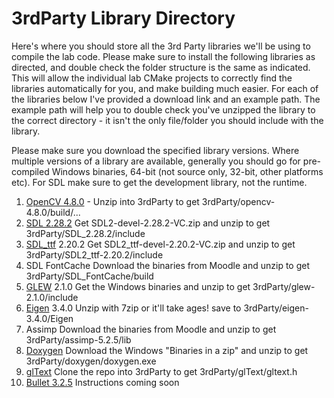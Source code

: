 # 3rdParty Library Directory

Here's where you should store all the 3rd Party libraries we'll be using to compile the lab code.
Please make sure to install the following libraries as directed, and double check the folder structure is the same as indicated.
This will allow the individual lab CMake projects to correctly find the libraries automatically for you, and make building much easier.
For each of the libraries below I've provided a download link and an example path.
The example path will help you to double check you've unzipped the library to the correct directory - it isn't the only file/folder you should include with the library.

Please make sure you download the specified library versions. Where multiple versions of a library are available, generally you should go for pre-compiled Windows binaries, 64-bit (not source only, 32-bit, other platforms etc). For SDL make sure to get the development library, not the runtime.

1. [OpenCV 4.8.0](https://opencv.org/releases/) - Unzip into 3rdParty to get 3rdParty/opencv-4.8.0/build/...
2. [SDL 2.28.2](https://github.com/libsdl-org/SDL/releases/tag/release-2.28.2) Get SDL2-devel-2.28.2-VC.zip and unzip to get 3rdParty/SDL_2.28.2/include
3. [SDL_ttf](https://github.com/libsdl-org/SDL_ttf/releases/tag/release-2.20.2) 2.20.2 Get SDL2_ttf-devel-2.20.2-VC.zip and unzip to get 3rdParty/SDL2_ttf-2.20.2/include
4. SDL FontCache Download the binaries from Moodle and unzip to get 3rdParty/SDL_FontCache/build
5. [GLEW](https://glew.sourceforge.net/) 2.1.0 Get the Windows binaries and unzip to get 3rdParty/glew-2.1.0/include
6. [Eigen](https://eigen.tuxfamily.org/index.php?title=Main_Page) 3.4.0 Unzip with 7zip or it'll take ages! save to 3rdParty/eigen-3.4.0/Eigen
7. Assimp Download the binaries from Moodle and unzip to get 3rdParty/assimp-5.2.5/lib
8. [Doxygen](https://www.doxygen.nl/download.html) Download the Windows "Binaries in a zip" and unzip to get 3rdParty/doxygen/doxygen.exe
9. [glText](https://github.com/Vallentin/glText) Clone the repo into 3rdParty to get 3rdParty/glText/gltext.h
10. [Bullet 3.2.5](https://github.com/bulletphysics/bullet3/releases/tag/3.25) Instructions coming soon
